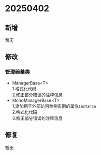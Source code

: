 # 20250402
## 新增  
暂无
  
## 修改  
### 管理器基类
- ManagerBase\<T>  
  1.格式化代码  
  2.修正部分错误的注释信息  
- MonoManagerBase\<T>  
  1.添加用于外部访问单例实例的属性`Instance`  
  2.格式化代码  
  3.修正部分错误的注释信息  

## 修复  
暂无
